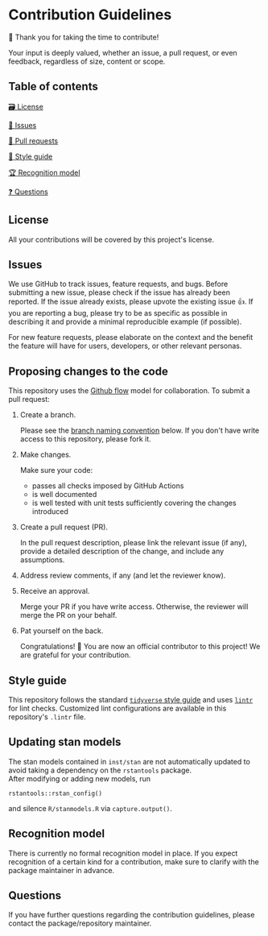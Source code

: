 # Contribution Guidelines

🙏 Thank you for taking the time to contribute!

Your input is deeply valued, whether an issue, a pull request, or even feedback, regardless of size, content or scope.


## Table of contents

[🗃 License](#license)

[📜 Issues](#issues)

[🚩 Pull requests](#pull-requests)

[👗 Style guide](#style-guide)

[🏆 Recognition model](#recognition-model)

[❓ Questions](#questions)


## License

All your contributions will be covered by this project's license.


## Issues

We use GitHub to track issues, feature requests, and bugs. 
Before submitting a new issue, please check if the issue has already been reported. 
If the issue already exists, please upvote the existing issue 👍.
If you are reporting a bug, please try to be as specific as possible in 
describing it and provide a minimal reproducible example (if possible).

For new feature requests, please elaborate on the context and the benefit the 
feature will have for users, developers, or other relevant personas.


## Proposing changes to the code

This repository uses the [Github flow](https://docs.github.com/en/get-started/quickstart/github-flow) model for collaboration. To submit a pull request:

1. Create a branch.

   Please see the [branch naming convention](#branch-naming-convention) below. If you don't have write access to this repository, please fork it.

2. Make changes.

    Make sure your code:
    * passes all checks imposed by GitHub Actions
    * is well documented
    * is well tested with unit tests sufficiently covering the changes introduced

3. Create a pull request (PR).

   In the pull request description, please link the relevant issue (if any), provide a detailed description of the change, and include any assumptions.

4. Address review comments, if any (and let the reviewer know).

5. Receive an approval.

   Merge your PR if you have write access. Otherwise, the reviewer will merge the PR on your behalf.

6. Pat yourself on the back.

   Congratulations! 🎉
   You are now an official contributor to this project! We are grateful for your contribution.


## Style guide

This repository follows the standard [`tidyverse` style guide](https://style.tidyverse.org/) and uses [`lintr`](https://github.com/r-lib/lintr) for lint checks. Customized lint configurations are available in this repository's `.lintr` file.


## Updating stan models

The stan models contained in `inst/stan` are not automatically updated to avoid
taking a dependency on the `rstantools` package.  
After modifying or adding new models, run 
```{r}
rstantools::rstan_config()
```

and silence `R/stanmodels.R` via `capture.output()`.


## Recognition model

There is currently no formal recognition model in place.
If you expect recognition of a certain kind for a contribution, 
make sure to clarify with the package maintainer in advance.


## Questions

If you have further questions regarding the contribution guidelines, 
please contact the package/repository maintainer.
